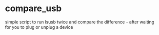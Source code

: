 # compare_usb
simple script to run lsusb twice and compare the difference - after waiting for you to plug or unplug a device
